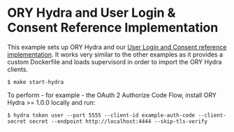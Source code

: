 # ORY Hydra and User Login & Consent Reference Implementation

This example sets up ORY Hydra and our [User Login and Consent reference implementation](https://github.com/ory/hydra-login-consent-node).
It works very similar to the other examples as it provides a custom Dockerfile and loads supervisord in order to import
the ORY Hydra clients.

```
$ make start-hydra
```

To perform - for example - the OAuth 2 Authorize Code Flow, install ORY Hydra >= 1.0.0 locally and run:

```
$ hydra token user --port 5555 --client-id example-auth-code --client-secret secret --endpoint http://localhost:4444 --skip-tls-verify
```
